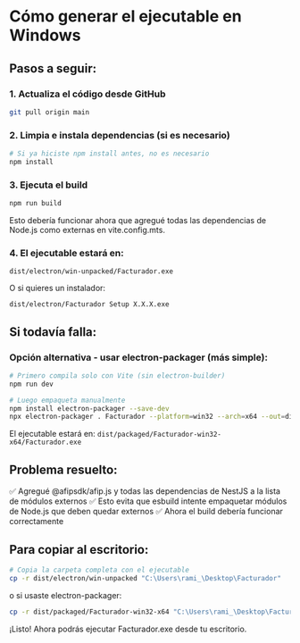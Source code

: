 # Cómo generar el ejecutable en Windows

## Pasos a seguir:

### 1. Actualiza el código desde GitHub
```bash
git pull origin main
```

### 2. Limpia e instala dependencias (si es necesario)
```bash
# Si ya hiciste npm install antes, no es necesario
npm install
```

### 3. Ejecuta el build
```bash
npm run build
```

Esto debería funcionar ahora que agregué todas las dependencias de Node.js como externas en vite.config.mts.

### 4. El ejecutable estará en:
```
dist/electron/win-unpacked/Facturador.exe
```

O si quieres un instalador:
```
dist/electron/Facturador Setup X.X.X.exe
```

## Si todavía falla:

### Opción alternativa - usar electron-packager (más simple):
```bash
# Primero compila solo con Vite (sin electron-builder)
npm run dev

# Luego empaqueta manualmente
npm install electron-packager --save-dev
npx electron-packager . Facturador --platform=win32 --arch=x64 --out=dist/packaged --overwrite --ignore="^/(src|\.git)"
```

El ejecutable estará en: `dist/packaged/Facturador-win32-x64/Facturador.exe`

## Problema resuelto:
✅ Agregué @afipsdk/afip.js y todas las dependencias de NestJS a la lista de módulos externos
✅ Esto evita que esbuild intente empaquetar módulos de Node.js que deben quedar externos
✅ Ahora el build debería funcionar correctamente

## Para copiar al escritorio:
```bash
# Copia la carpeta completa con el ejecutable
cp -r dist/electron/win-unpacked "C:\Users\rami_\Desktop\Facturador"
```

o si usaste electron-packager:
```bash
cp -r dist/packaged/Facturador-win32-x64 "C:\Users\rami_\Desktop\Facturador"
```

¡Listo! Ahora podrás ejecutar Facturador.exe desde tu escritorio.
